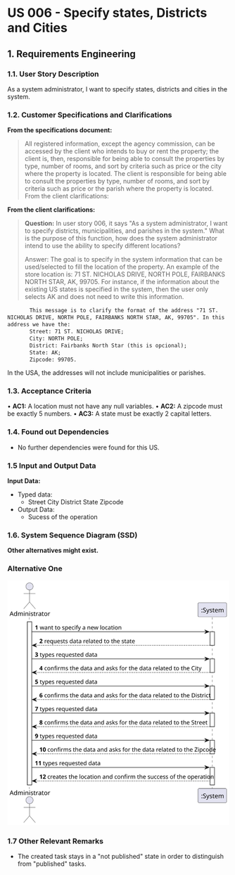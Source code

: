 # US 006 - Specify states, Districts and Cities


## 1. Requirements Engineering


### 1.1. User Story Description


As a system administrator, I want to specify states, districts and cities in the system. 


### 1.2. Customer Specifications and Clarifications

**From the specifications document:**

> All registered information, except the agency commission, can be accessed by the client who intends to buy or rent the property; the client is, then, responsible for being able to consult the properties by type, number of rooms, and sort by criteria such as price or the city where the property is located.
  The client is responsible for being able to consult the properties by type, number of rooms, and sort by criteria such as price or the parish where the property is located.
  From the client clarifications:


**From the client clarifications:**

> **Question:** In user story 006, it says "As a system administrator, I want to specify districts, municipalities, and parishes in the system." What is the purpose of this function, how does the system administrator intend to use the ability to specify different locations?
>
> Answer:  The goal is to specify in the system information that can be used/selected to fill the location of the property. An example of the store location is: 71 ST. NICHOLAS DRIVE, NORTH POLE, FAIRBANKS NORTH STAR, AK, 99705.
           For instance, if the information about the existing US states is specified in the system, then the user only selects AK and does not need to write this information.
           
           This message is to clarify the format of the address "71 ST. NICHOLAS DRIVE, NORTH POLE, FAIRBANKS NORTH STAR, AK, 99705". In this address we have the:
           Street: 71 ST. NICHOLAS DRIVE;
           City: NORTH POLE;
           District: Fairbanks North Star (this is opcional);
           State: AK;
           Zipcode: 99705.

In the USA, the addresses will not include municipalities or parishes.


### 1.3. Acceptance Criteria
•	**AC1:** A location must not have any null variables.
•	**AC2:** A zipcode must be exactly 5 numbers.
•	**AC3:** A state must be exactly 2 capital letters.


### 1.4. Found out Dependencies
*	No further dependencies were found for this US.


### 1.5 Input and Output Data
**Input Data:**
* Typed data:
  * Street
    City
	District
	State
	Zipcode
* Output Data:
  * Sucess of the operation
    
### 1.6. System Sequence Diagram (SSD)

**Other alternatives might exist.**

### Alternative One

![System Sequence Diagram - Alternative One](svg/SSD.svg)

### 1.7 Other Relevant Remarks

* The created task stays in a "not published" state in order to distinguish from "published" tasks.
